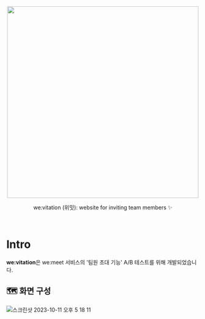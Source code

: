 <div align="center">
  <img src="https://github.com/SWM-E2I/we-vitation/assets/99247279/000b33c4-b781-487e-a254-cc043a8852fb" width="500" />
  <p>we:vitation (위밋): website for inviting team members ✨</p>
</div>
&nbsp;

# Intro
**we:vitation**은 we:meet 서비스의 '팀원 초대 기능' A/B 테스트를 위해 개발되었습니다.
&nbsp;

## 🗺️ 화면 구성
![스크린샷 2023-10-11 오후 5 18 11](https://github.com/SWM-E2I/we-vitation/assets/99247279/60853797-b1db-4618-ad20-2c55d9325d1a)
